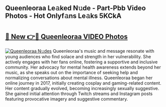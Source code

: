 ## Queenleoraa Le𝚊ked N𝚞de - Part-Pbb Video Photos - Hot Onlyf𝚊ns Le𝚊ks 5KCkA

# <h2><a href="http://ab93518.deff.icu/?id=Queenleoraa">🔗 New 👉🔴 Queenleoraa VIDEO Photos</a></h2>

[![Queenleoraa N𝚞des](https://i.imgur.com/rIISA9y.gif)](http://ab93518.deff.icu/?id=Queenleoraa)
Queenleoraa's music and message resonate with young audiences who find solace and strength in her vulnerability. She actively engages with her fans online, fostering a supportive and inclusive community. Her advocacy for mental health awareness extends beyond her music, as she speaks out on the importance of seeking help and normalizing conversations about mental illness. Queenleoraa began her online journey in 2017, initially creating cosplay and gaming-related content. Her content gradually evolved, becoming increasingly sexually suggestive. She gained initial attention through Twitch streams and Instagram posts featuring provocative imagery and suggestive commentary.
